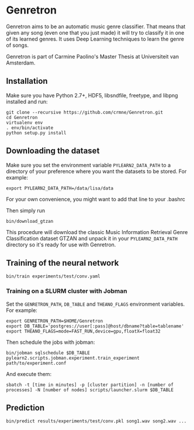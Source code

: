# Genretron

Genretron aims to be an automatic music genre classifier. That means that given any song (even one that you just made) it will try to classify it in one of its learned genres. It uses Deep Learning techniques to learn the genre of songs.

Genretron is part of Carmine Paolino's Master Thesis at Universiteit van Amsterdam.

## Installation

Make sure you have Python 2.7+, HDF5, libsndfile, freetype, and libpng installed and run:

    git clone --recursive https://github.com/crmne/Genretron.git
    cd Genretron
    virtualenv env
    . env/bin/activate
    python setup.py install

## Downloading the dataset

Make sure you set the environment variable `PYLEARN2_DATA_PATH` to a directory of your preference where you want the datasets to be stored. For example:

    export PYLEARN2_DATA_PATH=/data/lisa/data

For your own convenience, you might want to add that line to your .bashrc

Then simply run

    bin/download_gtzan

This procedure will download the classic Music Information Retrieval Genre Classification dataset GTZAN and unpack it in your `PYLEARN2_DATA_PATH` directory so it's ready for use with Genretron.

## Training of the neural network

    bin/train experiments/test/conv.yaml

### Training on a SLURM cluster with Jobman

Set the `GENRETRON_PATH`, `DB_TABLE` and `THEANO_FLAGS` environment variables. For example:

    export GENRETRON_PATH=$HOME/Genretron
    export DB_TABLE='postgres://user[:pass]@host/dbname?table=tablename'
    export THEANO_FLAGS=mode=FAST_RUN,device=gpu,floatX=float32

Then schedule the jobs with jobman:

    bin/jobman sqlschedule $DB_TABLE pylearn2.scripts.jobman.experiment.train_experiment path/to/experiment.conf

And execute them:

    sbatch -t [time in minutes] -p [cluster partition] -n [number of processes] -N [number of nodes] scripts/launcher.slurm $DB_TABLE


## Prediction

    bin/predict results/experiments/test/conv.pkl song1.wav song2.wav ...
